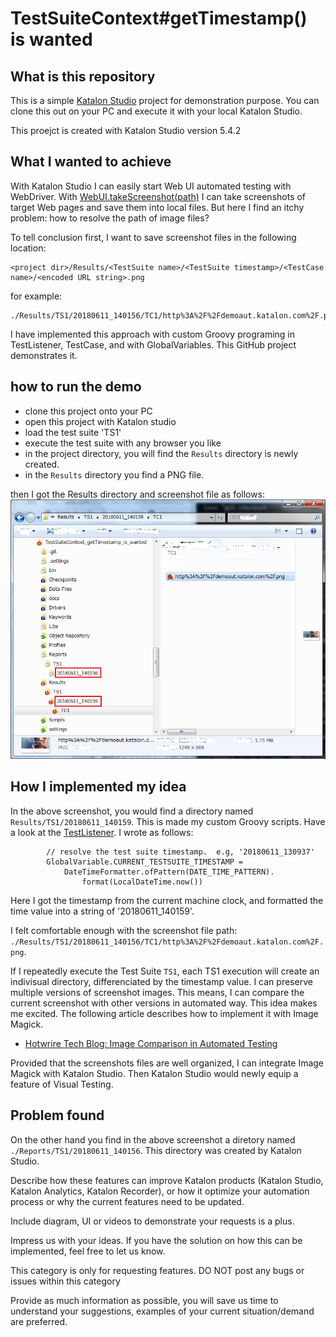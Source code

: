 TestSuiteContext#getTimestamp() is wanted
=========================================

## What is this repository

This is a simple [Katalon Studio](https://www.katalon.com/) project for demonstration purpose.
You can clone this out on your PC and execute it with your local Katalon Studio.

This proejct is created with Katalon Studio version 5.4.2




## What I wanted to achieve

With Katalon Studio I can easily start Web UI automated testing with WebDriver. With [WebUI.takeScreenshot(path)](https://docs.katalon.com/display/KD/%5BWebUI%5D+Take+Screenshot) I can take screenshots of target Web pages and save them into local files. But here I find an itchy problem: how to resolve the path of image files?

To tell conclusion first, I want to save screenshot files in the following location:

```
<project dir>/Results/<TestSuite name>/<TestSuite timestamp>/<TestCase name>/<encoded URL string>.png
```

for example:

```
./Results/TS1/20180611_140156/TC1/http%3A%2F%2Fdemoaut.katalon.com%2F.png
```

I have implemented this approach with custom Groovy programing in TestListener, TestCase, and with GlobalVariables. This GitHub project demonstrates it.

## how to run the demo

- clone this project onto your PC
- open this project with Katalon studio
- load the test suite 'TS1'
- execute the test suite with any browser you like
- in the project directory, you will find the `Results` directory is newly created.
- in the `Results` directory you find a PNG file.

then I got the Results directory and screenshot file as follows:
![Results directory and screenshot files](https://github.com/kazurayam/TestSuiteContext_getTimestamp_is_wanted/blob/master/docs/screenshot_saved_in_the_Results_dir.png "Results")

## How I implemented my idea

In the above screenshot, you would find a directory named `Results/TS1/20180611_140159`. This is made my custom Groovy scripts. Have a look at the  [TestListener](https://github.com/kazurayam/TestSuiteContext_getTimestamp_is_wanted/blob/master/Test%20Listeners/MyTestListener.groovy). I wrote as follows:
```
        // resolve the test suite timestamp.  e.g, '20180611_130937'
		GlobalVariable.CURRENT_TESTSUITE_TIMESTAMP =
			DateTimeFormatter.ofPattern(DATE_TIME_PATTERN).
                format(LocalDateTime.now())
```
Here I got the timestamp from the current machine clock, and formatted the time value into a string of '20180611_140159'.

I felt comfortable enough with the screenshot file path: `./Results/TS1/20180611_140156/TC1/http%3A%2F%2Fdemoaut.katalon.com%2F.png`.

If I repeatedly execute the Test Suite `TS1`, each TS1 execution will create an indivisual directory, differenciated by the timestamp value. I can preserve multiple versions of screenshot images. This means, I can compare the current screenshot with other versions in automated way. This idea makes me excited. The following article describes how to implement it with Image Magick.

 -  [Hotwrire Tech Blog: Image Comparison in Automated Testing ](http://techblog.hotwire.com/2016/05/19/image-comparison-in-automated-testing/)

Provided that the screenshots files are well organized, I can integrate Image Magick with Katalon Studio. Then Katalon Studio would newly equip a feature of Visual Testing.

## Problem found

On the other hand you find in the above screenshot a diretory named `./Reports/TS1/20180611_140156`. This directory was created by Katalon Studio.









Describe how these features can improve Katalon products (Katalon Studio, Katalon Analytics, Katalon Recorder), or how it optimize your automation process or why the current features need to be updated.

Include diagram, UI or videos to demonstrate your requests is a plus.

Impress us with your ideas. If you have the solution on how this can be implemented, feel free to let us know.

This category is only for requesting features. DO NOT post any bugs or issues within this category

Provide as much information as possible,  you will save us time to understand your suggestions, examples of your current situation/demand are preferred.  
